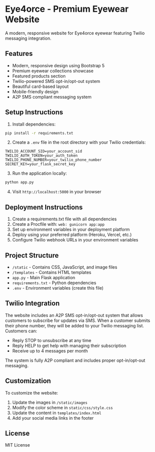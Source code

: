 # Eye4orce - Premium Eyewear Website

A modern, responsive website for Eye4orce eyewear featuring Twilio messaging integration.

## Features

- Modern, responsive design using Bootstrap 5
- Premium eyewear collections showcase
- Featured products section
- Twilio-powered SMS opt-in/opt-out system
- Beautiful card-based layout
- Mobile-friendly design
- A2P SMS compliant messaging system

## Setup Instructions

1. Install dependencies:
```bash
pip install -r requirements.txt
```

2. Create a `.env` file in the root directory with your Twilio credentials:
```
TWILIO_ACCOUNT_SID=your_account_sid
TWILIO_AUTH_TOKEN=your_auth_token
TWILIO_PHONE_NUMBER=your_twilio_phone_number
SECRET_KEY=your_flask_secret_key
```

3. Run the application locally:
```bash
python app.py
```

4. Visit `http://localhost:5000` in your browser

## Deployment Instructions

1. Create a requirements.txt file with all dependencies
2. Create a Procfile with: `web: gunicorn app:app`
3. Set up environment variables in your deployment platform
4. Deploy using your preferred platform (Heroku, Vercel, etc.)
5. Configure Twilio webhook URLs in your environment variables

## Project Structure

- `/static` - Contains CSS, JavaScript, and image files
- `/templates` - Contains HTML templates
- `app.py` - Main Flask application
- `requirements.txt` - Python dependencies
- `.env` - Environment variables (create this file)

## Twilio Integration

The website includes an A2P SMS opt-in/opt-out system that allows customers to subscribe for updates via SMS. When a customer submits their phone number, they will be added to your Twilio messaging list. Customers can:

- Reply STOP to unsubscribe at any time
- Reply HELP to get help with managing their subscription
- Receive up to 4 messages per month

The system is fully A2P compliant and includes proper opt-in/opt-out messaging.

## Customization

To customize the website:
1. Update the images in `/static/images`
2. Modify the color scheme in `static/css/style.css`
3. Update the content in `templates/index.html`
4. Add your social media links in the footer

## License

MIT License

